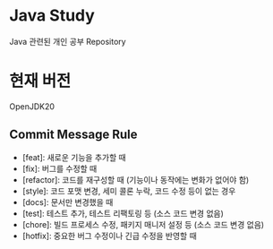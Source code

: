 # Java Study
Java 관련된 개인 공부 Repository

# 현재 버전
OpenJDK20

## Commit Message Rule
- [feat]: 새로운 기능을 추가할 때
- [fix]: 버그를 수정할 때
- [refactor]: 코드를 재구성할 때 (기능이나 동작에는 변화가 없어야 함)
- [style]: 코드 포맷 변경, 세미 콜론 누락, 코드 수정 등이 없는 경우
- [docs]: 문서만 변경했을 때
- [test]: 테스트 추가, 테스트 리팩토링 등 (소스 코드 변경 없음)
- [chore]: 빌드 프로세스 수정, 패키지 매니저 설정 등 (소스 코드 변경 없음)
- [hotfix]: 중요한 버그 수정이나 긴급 수정을 반영할 때

